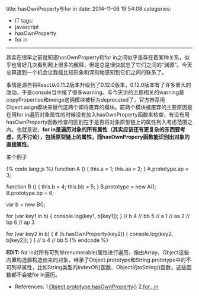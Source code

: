 title: hasOwnProperty与for in
date: 2014-11-06 19:54:08
categories:
- IT
tags:
- javascript
- hasOwnProperty
- for in
---
其实在很早之前就知道hasOwnProperty和for in之间似乎是存在着某种关系，似乎也曾好几次看到网上很多的解释，但是总是很快就忘了它们之间的“渊源”。今天总算逮到一个机会让我能比较形象和深刻地感知到它们之间的联系了。

事情是源自将React从0.11.2版本升级到了0.12.0版本，0.12.0版本有了许多重大的改动，于是console当中报了很多warning。与今天讲的主题相关的warning是copyProperties和merge这俩模块被标为deprecated了，官方推荐用Object.asign模块来替代这两个即将废弃的模块。前两个模块被废弃的主要原因是在用for in遍历对象属性的时候没有加入hasOwnProperty函数来检查，有没有用hasOwnProperty函数检查的区别在于是否将对象原型链上的属性列入考虑范围之内。也就是说，**for in是遍历对象的所有属性（其实应该还有更复杂的东西要考虑，先不讨论），包括原型链上的属性，而hasOwnPropery函数能识别出对象的直接属性**。

来个例子

{% code lang:js %}
function A () {
    this.a = 1;
    this.aa = 2;
}
A.prototype.ap = 3;

function B () {
    this.b = 4;
    this.bb = 5;
}
B.prototype = new A();
B.prototype.bp = 6;

var b = new B();

for (var key1 in b) {
    console.log(key1, b[key1]);
}
// b 4
// bb 5
// a 1
// aa 2
// bp 6
// ap 3

for (var key2 in b) {
    if (b.hasOwnProperty(key2)) {
        console.log(key2, b[key2]);
    }
}
// b 4
// bb 5
{% endcode %}

**EDIT:** for in对所有可列举(enumerable)属性进行遍历，像由Array、Object这些内置构造器构造出来的对象，继承了Object.prototype和String.prototype中的不可列举属性，比如String类型的indexOf()函数、Object的toString()函数，这些函数都不会被for in遍历。

- References:
    1.[Object.prototype.hasOwnProperty()](https://developer.mozilla.org/en-US/docs/Web/JavaScript/Reference/Global_Objects/Object/hasOwnProperty)
    2.[for...in](https://developer.mozilla.org/en-US/docs/Web/JavaScript/Reference/Statements/for...in)